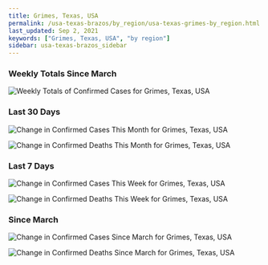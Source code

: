```yaml
---
title: Grimes, Texas, USA
permalink: /usa-texas-brazos/by_region/usa-texas-grimes-by_region.html
last_updated: Sep 2, 2021
keywords: ["Grimes, Texas, USA", "by region"]
sidebar: usa-texas-brazos_sidebar
---
```


<h3>Weekly Totals Since March</h3>

![Weekly Totals of Confirmed Cases for Grimes, Texas, USA](/covid_tracker/images/graphs/usa-texas-grimes-weekly_totals_graph.png)

<h3>Last 30 Days</h3>

![Change in Confirmed Cases This Month for Grimes, Texas, USA](/covid_tracker/images/graphs/usa-texas-grimes-delta_confirmed-30_days_graph.png)

![Change in Confirmed Deaths This Month for Grimes, Texas, USA](/covid_tracker/images/graphs/usa-texas-grimes-delta_deaths-30_days_graph.png)

<h3>Last 7 Days</h3>

![Change in Confirmed Cases This Week for Grimes, Texas, USA](/covid_tracker/images/graphs/usa-texas-grimes-delta_confirmed-7_days_graph.png)

![Change in Confirmed Deaths This Week for Grimes, Texas, USA](/covid_tracker/images/graphs/usa-texas-grimes-delta_deaths-7_days_graph.png)

<h3>Since March</h3>

![Change in Confirmed Cases Since March for Grimes, Texas, USA](/covid_tracker/images/graphs/usa-texas-grimes-delta_confirmed-since_march_graph.png)

![Change in Confirmed Deaths Since March for Grimes, Texas, USA](/covid_tracker/images/graphs/usa-texas-grimes-delta_deaths-since_march_graph.png)

